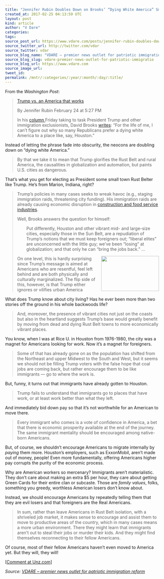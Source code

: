 ```yaml
---
title: "Jennifer Rubin Doubles Down on Brooks’ “Dying White America” Smear"
created_at: 2017-02-25 04:13:59 UTC
layout: post
kind: article
author: "V Dare"
categories: 
tags: 
source_post_url: https://www.vdare.com/posts/jennifer-rubin-doubles-down-on-brooks-dying-white-america-smear
source_twitter_url: http://twitter.com/vdar
source_twitter: vdar
source_blog_name: "VDARE – premier news outlet for patriotic immigration reform"
source_blog_slug: vdare-premier-news-outlet-for-patriotic-immigratio
source_blog_url: https://www.vdare.com
source_image_url: 
tweet_id:
permalink: /mntr/:categories/:year/:month/:day/:title/
---
```

<div class="pf-content"><p>From the <em>Washington Post</em>:</p>
<blockquote><p><a id="xlink_1_2" class="xlink" title="Anchor Link to This Paragraph" href="http://www.unz.com/isteve/#xlink_1_2" name="xlink_1_2"></a> <a title="https://www.washingtonpost.com/blogs/right-turn/wp/2017/02/24/trump-vs-an-america-that-works/?utm_term=.17a95ef78a0c" href="https://www.washingtonpost.com/blogs/right-turn/wp/2017/02/24/trump-vs-an-america-that-works/?utm_term=.17a95ef78a0c">Trump vs. an America that works</a></p>
<p>By Jennifer Rubin February 24 at 5:27 PM</p>
<p><a id="xlink_1_3" class="xlink" title="Anchor Link to This Paragraph" href="http://www.unz.com/isteve/#xlink_1_3" name="xlink_1_3"></a>In his <a href="http://www.vdare.com/posts/david-brooks-responds-to-sailers-undocumented-irrigation-with-his-own-watery-metaphors">column </a>Friday taking to task President Trump and other immigration exclusionists, David Brooks <a href="https://www.nytimes.com/2017/02/24/opinion/the-national-death-wish.html">writes</a>: “For the life of me, I can’t figure out why so many Republicans prefer a dying white America to a place like, say, Houston.”</p></blockquote>
<p><a id="xlink_1_4" class="xlink" title="Anchor Link to This Paragraph" href="http://www.unz.com/isteve/#xlink_1_4" name="xlink_1_4"></a>Instead of letting the phrase fade into obscurity, the neocons are doubling down on “dying white America.”</p>
<blockquote><p><a id="xlink_1_5" class="xlink" title="Anchor Link to This Paragraph" href="http://www.unz.com/isteve/#xlink_1_5" name="xlink_1_5"></a> By that we take it to mean that Trump glorifies the Rust Belt and rural America, the causalities in globalization and automation, but paints U.S. cities as dangerous.</p></blockquote>
<p><a id="xlink_1_6" class="xlink" title="Anchor Link to This Paragraph" href="http://www.unz.com/isteve/#xlink_1_6" name="xlink_1_6"></a>That’s what you get for electing as President some small town Rust Belter like Trump. He’s from Marion, Indiana, right?</p>
<blockquote><p><a id="xlink_1_7" class="xlink" title="Anchor Link to This Paragraph" href="http://www.unz.com/isteve/#xlink_1_7" name="xlink_1_7"></a> Trump’s policies in many cases seeks to wreak havoc (e.g., staging immigration raids, threatening city funding). His immigration raids are already causing economic disruption in <a href="https://www.wsj.com/articles/trump-immigrant-crackdown-worries-food-and-restaurant-industries-1487799016?mod=djem10point">construction and food service industries</a>.</p>
<p><a id="xlink_1_8" class="xlink" title="Anchor Link to This Paragraph" href="http://www.unz.com/isteve/#xlink_1_8" name="xlink_1_8"></a>Well, Brooks answers the question for himself:</p>
<p style="padding-left: 30px;"><a id="xlink_1_9" class="xlink" title="Anchor Link to This Paragraph" href="http://www.unz.com/isteve/#xlink_1_9" name="xlink_1_9"></a>Put differently, Houston and other vibrant mid- and large-size cities, especially those in the Sun Belt, are a repudiation of Trump’s notions that we must keep foreigners out; “liberal elites” are unconcerned with the little guy; we’ve been “losing” at globalization; and that only he can “bring the jobs back.” …</p>
<p><a id="xlink_1_10" class="xlink" title="Anchor Link to This Paragraph" href="http://www.unz.com/isteve/#xlink_1_10" name="xlink_1_10"></a><a title="http://a3.cdn.whatstrending.com/post_items/images/000/019/819/original/trump01.jpg" href="http://a3.cdn.whatstrending.com/post_items/images/000/019/819/original/trump01.jpg"><img class="alignright" title="" src="http://a3.cdn.whatstrending.com/post_items/images/000/019/819/original/trump01.jpg" alt="" width="189" height="115" align="right" /></a> On one level, this is hardly surprising since Trump’s message is aimed at Americans who are resentful, feel left behind and are both physically and culturally marginalized. The flip side of this, however, is that Trump either ignores or vilifies urban America</p></blockquote>
<p><a id="xlink_1_11" class="xlink" title="Anchor Link to This Paragraph" href="http://www.unz.com/isteve/#xlink_1_11" name="xlink_1_11"></a>What does Trump know about city living? Has he ever been more than two stories off the ground in his whole backwoods life?</p><!-- TAG START { player: "7518-804336-VDare - Outstream - Rev", owner: "ONE Video by AOL", for: "ONE Video by AOL" - BEINJS } --><div id="57966237cc52c74a5e1363c4" class="vdb_player vdb_57966237cc52c74a5e1363c456bcd17ce4b018167fea5539">    <script type="text/javascript" src="//delivery.vidible.tv/jsonp/pid=57966237cc52c74a5e1363c4/56bcd17ce4b018167fea5539_bein.js"></script></div><!-- TAG END { date: 07/25/16 } -->
<blockquote><p><a id="xlink_1_12" class="xlink" title="Anchor Link to This Paragraph" href="http://www.unz.com/isteve/#xlink_1_12" name="xlink_1_12"></a> And, moreover, the presence of vibrant cities not just on the coasts but also in the heartland suggests Trump’s base would greatly benefit by moving from dead and dying Rust Belt towns to more economically vibrant places.</p></blockquote>
<p><a id="xlink_1_13" class="xlink" title="Anchor Link to This Paragraph" href="http://www.unz.com/isteve/#xlink_1_13" name="xlink_1_13"></a>You know, when I was at Rice U. in Houston from 1976-1980, the city was a magnet for Americans looking for work. Now it’s a magnet for foreigners.</p>
<blockquote><p><a id="xlink_1_14" class="xlink" title="Anchor Link to This Paragraph" href="http://www.unz.com/isteve/#xlink_1_14" name="xlink_1_14"></a> Some of that has already gone on as the population has shifted from the Northeast and upper Midwest to the South and West, but it seems we should not be filling Trump voters with the false hope that coal jobs are coming back, but rather encourage them to be like immigrants — go to where the work is.</p></blockquote>
<p><a id="xlink_1_15" class="xlink" title="Anchor Link to This Paragraph" href="http://www.unz.com/isteve/#xlink_1_15" name="xlink_1_15"></a>But, funny, it turns out that immigrants have already gotten to Houston.</p>
<blockquote><p><a id="xlink_1_16" class="xlink" title="Anchor Link to This Paragraph" href="http://www.unz.com/isteve/#xlink_1_16" name="xlink_1_16"></a> Trump fails to understand that immigrants go to places that have work, or at least work better than what they left.</p></blockquote>
<p><a id="xlink_1_17" class="xlink" title="Anchor Link to This Paragraph" href="http://www.unz.com/isteve/#xlink_1_17" name="xlink_1_17"></a>And immediately bid down pay so that it’s not worthwhile for an American to move there.</p>
<blockquote><p><a id="xlink_1_18" class="xlink" title="Anchor Link to This Paragraph" href="http://www.unz.com/isteve/#xlink_1_18" name="xlink_1_18"></a> Every immigrant who comes is a vote of confidence in America, a bet that there is economic prosperity available at the end of the journey. The same immigrant mentality should be encouraged among native-born Americans.</p></blockquote>
<p><a id="xlink_1_19" class="xlink" title="Anchor Link to This Paragraph" href="http://www.unz.com/isteve/#xlink_1_19" name="xlink_1_19"></a>But, of course, we shouldn’t encourage Americans to migrate internally by <em>paying</em> them more. Houston’s employers, such as ExxonMobil, aren’t made out of money, people! Even more fundamentally, offering Americans higher pay corrupts the purity of the economic process.</p>
<p><a id="xlink_1_20" class="xlink" title="Anchor Link to This Paragraph" href="http://www.unz.com/isteve/#xlink_1_20" name="xlink_1_20"></a>Why are American workers so mercenary? Immigrants aren’t materialistic. They don’t care about making an extra $5 per hour, they care about getting Green Cards for their entire clan or subcaste. Those are <em>family values</em>, folks, something you greedy, worthless American losers don’t know about.</p>
<p><a id="xlink_1_21" class="xlink" title="Anchor Link to This Paragraph" href="http://www.unz.com/isteve/#xlink_1_21" name="xlink_1_21"></a>Instead, we should encourage Americans by repeatedly telling them that they are evil losers and that foreigners are the Real Americans.</p>
<blockquote><p><a id="xlink_1_22" class="xlink" title="Anchor Link to This Paragraph" href="http://www.unz.com/isteve/#xlink_1_22" name="xlink_1_22"></a> In sum, rather than leave Americans in Rust Belt isolation, with a shriveled job market, it makes sense to encourage and assist them to move to productive areas of the country, which in many cases means a more urban environment. There they might learn that immigrants aren’t out to steal their jobs or murder their kids. And they might find themselves reconnecting to their fellow Americans.</p></blockquote>
<p><a id="xlink_1_23" class="xlink" title="Anchor Link to This Paragraph" href="http://www.unz.com/isteve/#xlink_1_23" name="xlink_1_23"></a>Of course, most of their fellow Americans haven’t even moved to America yet. But they will, they will!</p>
<p>[<a href="http://www.unz.com/isteve/jennifer-rubin-doubles-down-on-brooks-dying-white-america-smear/">Comment at Unz.com</a>]</p>
</div><div class="">
    <i>Source: <a href="https://www.vdare.com">VDARE – premier news outlet for patriotic immigration reform</a></i>
</div>
